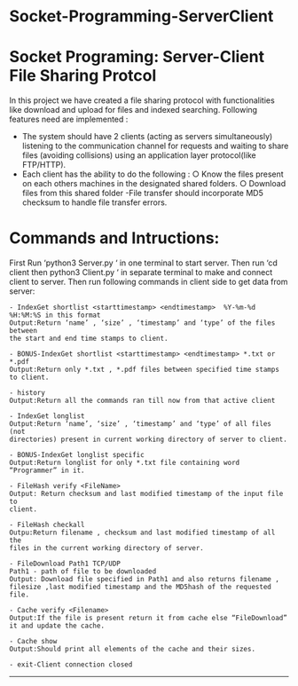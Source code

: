 # Socket-Programming-ServerClient

# Socket Programing: Server-Client File Sharing Protcol

In this project we have created a file sharing protocol with functionalities like
download and upload for files and indexed searching.
Following features need are implemented :
- The system should have 2 clients (acting as servers simultaneously) listening to the communication channel for requests and waiting to share files (avoiding collisions) using an application layer protocol(like FTP/HTTP).
- Each client has the ability to do the following :
	○ Know the files present on each others machines in the designated shared folders.
	○ Download files from this shared folder
-File transfer should incorporate MD5 checksum to handle file transfer errors.

# Commands and Intructions:

First Run ‘python3 Server.py ‘ in one terminal to start server. Then run ‘cd client then python3 Client.py ‘ in separate terminal to make and connect client to server. Then run following commands in client side to get data from server:
	
	- IndexGet shortlist <starttimestamp> <endtimestamp>  %Y-%m-%d %H:%M:%S in this format
	Output:Return ‘name’ , ‘size’ , ‘timestamp’ and ‘type’ of the files between
	the start and end time stamps to client.
	
	- BONUS​-​IndexGet shortlist <starttimestamp> <endtimestamp> *.txt or *.pdf
	Output:Return only *.txt , *.pdf files between specified time stamps to client.
	
	- history
	Output:Return all the commands ran till now from that active client

	- IndexGet longlist
	Output:Return ‘name’, ‘size’ , ‘timestamp’ and ‘type’ of all files (not
	directories) present in current working directory of server to client.
	
	- BONUS​-IndexGet longlist specific
	Output:Return longlist for only *.txt file containing word “Programmer” in it.
	
	- FileHash verify <FileName>
	Output:​ Return checksum and last modified timestamp of the input file to
	client.
	
	- FileHash checkall
	Outpu:Return filename , checksum and last modified timestamp of all the
	files in the current working directory of server.
	
	- FileDownload Path1 TCP/UDP
	Path1 - path of file to be downloaded
	Output: Download file specified in Path1 and also returns filename , filesize ,last modified timestamp and the MD5hash of the requested file.
	
	- Cache verify <Filename>
	Output:If the file is present return it from cache else “FileDownload” it and update the cache.
	
	- Cache show
	Output:Should print all elements of the cache and their sizes.
	
	- exit-Client connection closed

----------------------------------------------------------------------------------------

